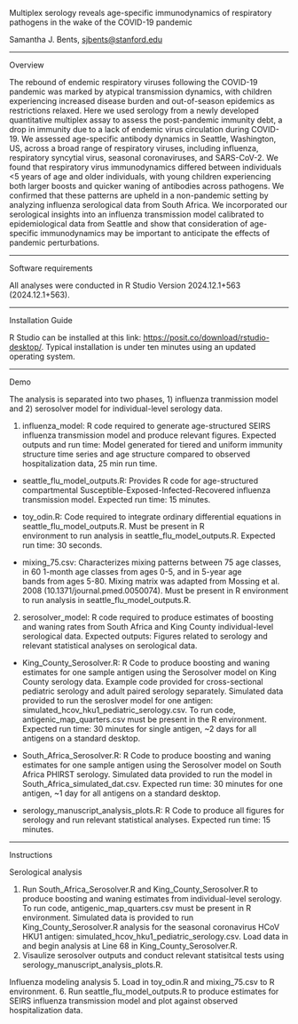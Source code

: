 Multiplex serology reveals age-specific immunodynamics of respiratory pathogens in the wake of the COVID-19 pandemic 

Samantha J. Bents, sjbents@stanford.edu

____________________________________________________________________________________________________________________

Overview 

The rebound of endemic respiratory viruses following the COVID-19 pandemic was marked by atypical transmission dynamics, with children experiencing increased disease burden and out-of-season epidemics as restrictions relaxed. Here we used serology from a newly developed quantitative multiplex assay to assess the post-pandemic immunity debt, a drop in immunity due to a lack of endemic virus circulation during COVID-19. We assessed age-specific antibody dynamics in Seattle, Washington, US, across a broad range of respiratory viruses, including influenza, respiratory syncytial virus, seasonal coronaviruses, and SARS-CoV-2. We found that respiratory virus immunodynamics differed between individuals <5 years of age and older individuals, with young children experiencing both larger boosts and quicker waning of antibodies across pathogens. We confirmed that these patterns are upheld in a non-pandemic setting by analyzing influenza serological data from South Africa. We incorporated our serological insights into an influenza transmission model calibrated to epidemiological data from Seattle and show that consideration of age-specific immunodynamics may be important to anticipate the effects of pandemic perturbations. 

____________________________________________________________________________________________________________________

Software requirements 

All analyses were conducted in R Studio Version 2024.12.1+563 (2024.12.1+563). 

____________________________________________________________________________________________________________________

Installation Guide 

R Studio can be installed at this link: https://posit.co/download/rstudio-desktop/. Typical installation is under ten minutes using an updated operating system.

____________________________________________________________________________________________________________________

Demo 

The analysis is separated into two phases, 1) influenza tranmission model and 2) serosolver model for individual-level serology data.

1) influenza_model: R code required to generate age-structured SEIRS influenza transmission model and produce relevant figures. Expected outputs and run time: Model generated for tiered and uniform immunity structure time series and age structure compared to observed hospitalization data, 25 min run time. 
   
  - seattle_flu_model_outputs.R: Provides R code for age-structured compartmental Susceptible-Exposed-Infected-Recovered influenza       
    transmission model. Expected run time: 15 minutes. 

  - toy_odin.R: Code required to integrate ordinary differential equations in seattle_flu_model_outputs.R. Must be present in R       
    environment to run analysis in seattle_flu_model_outputs.R. Expected run time: 30 seconds. 
  
  - mixing_75.csv: Characterizes mixing patterns between 75 age classes, in 60 1-month age classes from ages 0-5, and in 5-year age   
    bands from ages 5-80. Mixing matrix was adapted from Mossing et al. 2008 (10.1371/journal.pmed.0050074). Must be present in R 
    environment to run analysis in seattle_flu_model_outputs.R.



2) serosolver_model: R code required to produce estimates of boosting and waning rates from South Africa and King County individual-level serological data. Expected outputs: Figures related to serology and relevant statistical analyses on serological data.

  - King_County_Serosolver.R: R Code to produce boosting and waning estimates for one sample antigen using the Serosolver model on King      County serology data. Example code provided for cross-sectional pediatric serology and adult paired serology separately. Simulated       data provided to run the seroslver model for one antigen: simulated_hcov_hku1_pediatric_serology.csv. To run code, antigenic_map_quarters.csv must be present in the R environment. Expected run time: 30 minutes for single antigen, ~2 days for all antigens on a standard desktop.

  - South_Africa_Serosolver.R: R Code to produce boosting and waning estimates for one sample antigen using the Serosolver model on          South Africa PHIRST serology. Simulated data provided to run the model in South_Africa_simulated_dat.csv. Expected run time: 30          minutes for one antigen, ~1 day for all antigens on a standard desktop. 
    
  - serology_manuscript_analysis_plots.R: R Code to produce all figures for serology and run relevant statistical analyses. Expected 
     run time: 15 minutes.

____________________________________________________________________________________________________________________   
     
Instructions 

Serological analysis
1. Run South_Africa_Serosolver.R and King_County_Serosolver.R to produce boosting and waning estimates from individual-level serology. To run code, antigenic_map_quarters.csv must be 
present in R environment. Simulated data is provided to run King_County_Serosolver.R analysis for the seasonal coronavirus HCoV HKU1 antigen: simulated_hcov_hku1_pediatric_serology.csv.
Load data in and begin analysis at Line 68 in King_County_Serosolver.R. 
3. Visaulize serosolver outputs and conduct relevant statisitcal tests using serology_manuscript_analysis_plots.R.

Influenza modeling analysis 
5. Load in toy_odin.R and mixing_75.csv to R environment.
6. Run seattle_flu_model_outputs.R to produce estimates for SEIRS influenza transmission model and plot against observed hospitalization 
   data. 


